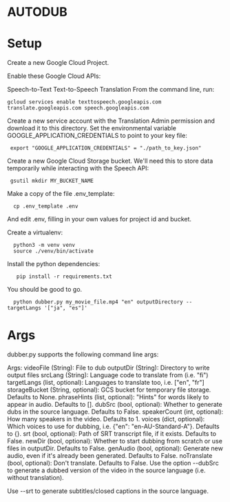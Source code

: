 # AUTODUB
# Setup
Create a new Google Cloud Project.

Enable these Google Cloud APIs:

Speech-to-Text
Text-to-Speech
Translation
From the command line, run:

    gcloud services enable texttospeech.googleapis.com translate.googleapis.com speech.googleapis.com    
Create a new service account with the Translation Admin permission and download it to this directory. Set the environmental variable GOOGLE_APPLICATION_CREDENTIALS to point to your key file:

     export "GOOGLE_APPLICATION_CREDENTIALS" = "./path_to_key.json"
Create a new Google Cloud Storage bucket. We'll need this to store data temporarily while interacting with the Speech API:

     gsutil mkdir MY_BUCKET_NAME
Make a copy of the file .env_template:

      cp .env_template .env
And edit .env, filling in your own values for project id and bucket.

Create a virtualenv:

      python3 -m venv venv
      source ./venv/bin/activate
Install the python dependencies:

       pip install -r requirements.txt
 
You should be good to go.

      python dubber.py my_movie_file.mp4 "en" outputDirectory --targetLangs '["ja", "es"]'
 
 # Args
 dubber.py supports the following command line args:

Args:
    videoFile (String): File to dub
    outputDir (String): Directory to write output files
    srcLang (String): Language code to translate from (i.e. "fi")
    targetLangs (list, optional): Languages to translate too, i.e. ["en", "fr"]
    storageBucket (String, optional): GCS bucket for temporary file storage. Defaults to None.
    phraseHints (list, optional): "Hints" for words likely to appear in audio. Defaults to [].
    dubSrc (bool, optional): Whether to generate dubs in the source language. Defaults to False.
    speakerCount (int, optional): How many speakers in the video. Defaults to 1.
    voices (dict, optional): Which voices to use for dubbing, i.e. {"en": "en-AU-Standard-A"}. Defaults to {}.
    srt (bool, optional): Path of SRT transcript file, if it exists. Defaults to False.
    newDir (bool, optional): Whether to start dubbing from scratch or use files in outputDir. Defaults to False.
    genAudio (bool, optional): Generate new audio, even if it's already been generated. Defaults to False.
    noTranslate (bool, optional): Don't translate. Defaults to False.
Use the option --dubSrc to generate a dubbed version of the video in the source language (i.e. without translation).

Use --srt to generate subtitles/closed captions in the source language.
